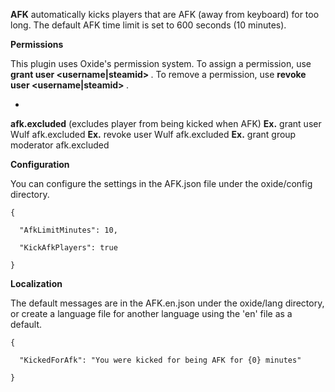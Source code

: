 **AFK** automatically kicks players that are AFK (away from keyboard) for too long. The default AFK time limit is set to 600 seconds (10 minutes).

**Permissions**

This plugin uses Oxide's permission system. To assign a permission, use **grant user <username|steamid> <permission>**. To remove a permission, use **revoke user <username|steamid> <permission>**.


* 
**afk.excluded** (excludes player from being kicked when AFK)
**Ex.** grant user Wulf afk.excluded
**Ex.** revoke user Wulf afk.excluded
**Ex.** grant group moderator afk.excluded


**Configuration**

You can configure the settings in the AFK.json file under the oxide/config directory.

````
{

  "AfkLimitMinutes": 10,

  "KickAfkPlayers": true

}
````


**Localization**

The default messages are in the AFK.en.json under the oxide/lang directory, or create a language file for another language using the 'en' file as a default.

````
{

  "KickedForAfk": "You were kicked for being AFK for {0} minutes"

}
````